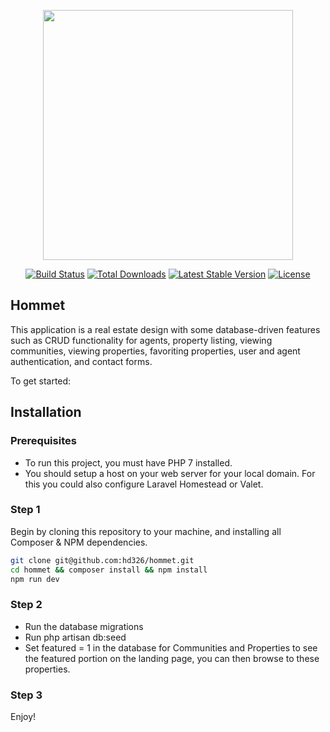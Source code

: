 <p align="center"><img src="https://res.cloudinary.com/dtfbvvkyp/image/upload/v1566331377/laravel-logolockup-cmyk-red.svg" width="400"></p>

<p align="center">
<a href="https://travis-ci.org/laravel/framework"><img src="https://travis-ci.org/laravel/framework.svg" alt="Build Status"></a>
<a href="https://packagist.org/packages/laravel/framework"><img src="https://poser.pugx.org/laravel/framework/d/total.svg" alt="Total Downloads"></a>
<a href="https://packagist.org/packages/laravel/framework"><img src="https://poser.pugx.org/laravel/framework/v/stable.svg" alt="Latest Stable Version"></a>
<a href="https://packagist.org/packages/laravel/framework"><img src="https://poser.pugx.org/laravel/framework/license.svg" alt="License"></a>
</p>

## Hommet

This application is a real estate design with some database-driven features such as CRUD functionality for agents, property listing, viewing communities, viewing properties, favoriting properties, user and agent authentication, and contact forms.

To get started:

## Installation

### Prerequisites

* To run this project, you must have PHP 7 installed.
* You should setup a host on your web server for your local domain. For this you could also configure Laravel Homestead or Valet.


### Step 1

Begin by cloning this repository to your machine, and installing all Composer & NPM dependencies.

```bash
git clone git@github.com:hd326/hommet.git
cd hommet && composer install && npm install
npm run dev
```

### Step 2

* Run the database migrations
* Run php artisan db:seed
* Set featured = 1 in the database for Communities and Properties to see the featured portion on the landing page, you can then browse to these properties.

### Step 3

Enjoy!